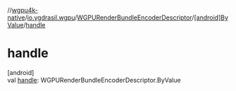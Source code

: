 //[wgpu4k-native](../../../../index.md)/[io.ygdrasil.wgpu](../../index.md)/[WGPURenderBundleEncoderDescriptor](../index.md)/[[android]ByValue](index.md)/[handle](handle.md)

# handle

[android]\
val [handle](handle.md): WGPURenderBundleEncoderDescriptor.ByValue